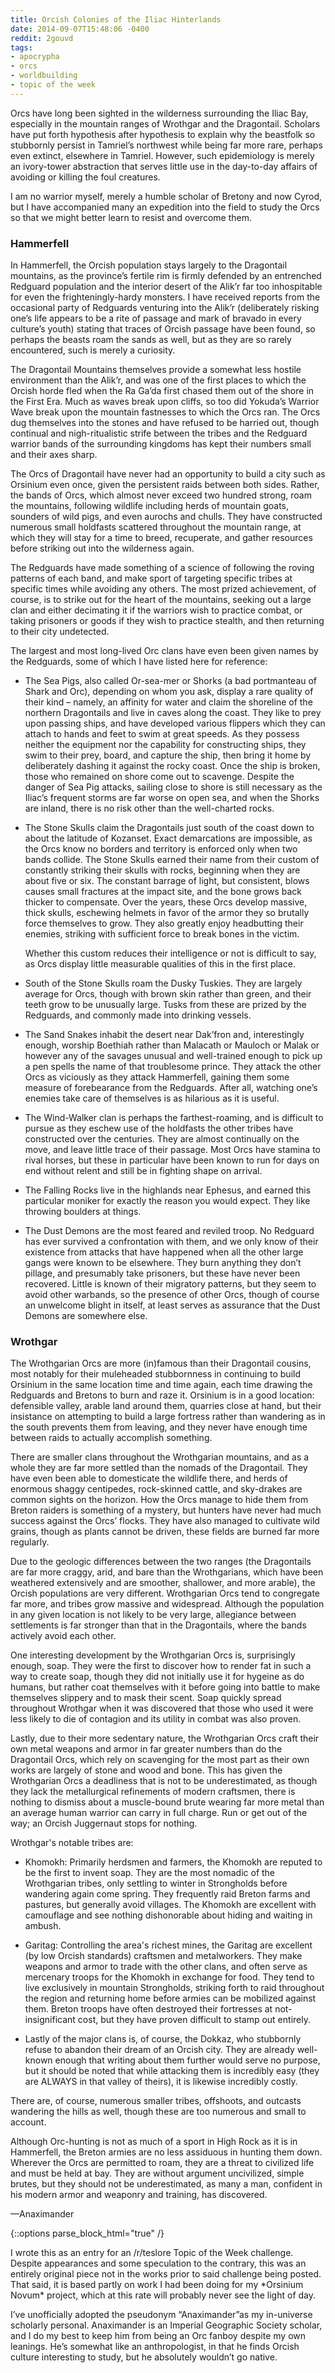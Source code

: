 ```yaml
---
title: Orcish Colonies of the Iliac Hinterlands
date: 2014-09-07T15:48:06 -0400
reddit: 2gouvd
tags:
- apocrypha
- orcs
- worldbuilding
- topic of the week
---
```


Orcs have long been sighted in the wilderness surrounding the Iliac Bay,
especially in the mountain ranges of Wrothgar and the Dragontail. Scholars have
put forth hypothesis after hypothesis to explain why the beastfolk so stubbornly
persist in Tamriel’s northwest while being far more rare, perhaps even extinct,
elsewhere in Tamriel. However, such epidemiology is merely an ivory-tower
abstraction that serves little use in the day-to-day affairs of avoiding or
killing the foul creatures.

I am no warrior myself, merely a humble scholar of Bretony and now Cyrod, but I
have accompanied many an expedition into the field to study the Orcs so that we
might better learn to resist and overcome them.

### Hammerfell

In Hammerfell, the Orcish population stays largely to the Dragontail mountains,
as the province’s fertile rim is firmly defended by an entrenched Redguard
population and the interior desert of the Alik’r far too inhospitable for even
the frighteningly-hardy monsters. I have received reports from the occasional
party of Redguards venturing into the Alik’r (deliberately risking one’s life
appears to be a rite of passage and mark of bravado in every culture’s youth)
stating that traces of Orcish passage have been found, so perhaps the beasts
roam the sands as well, but as they are so rarely encountered, such is merely a
curiosity.

The Dragontail Mountains themselves provide a somewhat less hostile environment
than the Alik’r, and was one of the first places to which the Orcish horde fled
when the Ra Ga’da first chased them out of the shore in the First Era. Much as
waves break upon cliffs, so too did Yokuda’s Warrior Wave break upon the
mountain fastnesses to which the Orcs ran. The Orcs dug themselves into the
stones and have refused to be harried out, though continual and nigh-ritualistic
strife between the tribes and the Redguard warrior bands of the surrounding
kingdoms has kept their numbers small and their axes sharp.

The Orcs of Dragontail have never had an opportunity to build a city such as
Orsinium even once, given the persistent raids between both sides. Rather, the
bands of Orcs, which almost never exceed two hundred strong, roam the mountains,
following wildlife including herds of mountain goats, sounders of wild pigs, and
even aurochs and chulls. They have constructed numerous small holdfasts
scattered throughout the mountain range, at which they will stay for a time to
breed, recuperate, and gather resources before striking out into the wilderness
again.

The Redguards have made something of a science of following the roving patterns
of each band, and make sport of targeting specific tribes at specific times
while avoiding any others. The most prized achievement, of course, is to strike
out for the heart of the mountains, seeking out a large clan and either
decimating it if the warriors wish to practice combat, or taking prisoners or
goods if they wish to practice stealth, and then returning to their city
undetected.

The largest and most long-lived Orc clans have even been given names by the
Redguards, some of which I have listed here for reference:

- The Sea Pigs, also called Or-sea-mer or Shorks (a bad portmanteau of Shark and
Orc), depending on whom you ask, display a rare quality of their kind – namely,
an affinity for water and claim the shoreline of the northern Dragontails and
live in caves along the coast. They like to prey upon passing ships, and have
developed various flippers which they can attach to hands and feet to swim at
great speeds. As they possess neither the equipment nor the capability for
constructing ships, they swim to their prey, board, and capture the ship, then
bring it home by deliberately dashing it against the rocky coast. Once the ship
is broken, those who remained on shore come out to scavenge. Despite the danger
of Sea Pig attacks, sailing close to shore is still necessary as the Iliac’s
frequent storms are far worse on open sea, and when the Shorks are inland, there
is no risk other than the well-charted rocks.

- The Stone Skulls claim the Dragontails just south of the coast down to about
the latitude of Kozanset. Exact demarcations are impossible, as the Orcs know no
borders and territory is enforced only when two bands collide. The Stone Skulls
earned their name from their custom of constantly striking their skulls with
rocks, beginning when they are about five or six. The constant barrage of light,
but consistent, blows causes small fractures at the impact site, and the bone
grows back thicker to compensate. Over the years, these Orcs develop massive,
thick skulls, eschewing helmets in favor of the armor they so brutally force
themselves to grow. They also greatly enjoy headbutting their enemies, striking
with sufficient force to break bones in the victim.

    Whether this custom reduces their intelligence or not is difficult to say,
    as Orcs display little measurable qualities of this in the first place.

- South of the Stone Skulls roam the Dusky Tuskies. They are largely average for
Orcs, though with brown skin rather than green, and their teeth grow to be
unusually large. Tusks from these are prized by the Redguards, and commonly made
into drinking vessels.

- The Sand Snakes inhabit the desert near Dak’fron and, interestingly enough,
worship Boethiah rather than Malacath or Mauloch or Malak or however any of the
savages unusual and well-trained enough to pick up a pen spells the name of that
troublesome prince. They attack the other Orcs as viciously as they attack
Hammerfell, gaining them some measure of forebearance from the Redguards. After
all, watching one’s enemies take care of themselves is as hilarious as it is
useful.

- The Wind-Walker clan is perhaps the farthest-roaming, and is difficult to
pursue as they eschew use of the holdfasts the other tribes have constructed
over the centuries. They are almost continually on the move, and leave little
trace of their passage. Most Orcs have stamina to rival horses, but these in
particular have been known to run for days on end without relent and still be in
fighting shape on arrival.

- The Falling Rocks live in the highlands near Ephesus, and earned this
particular moniker for exactly the reason you would expect. They like throwing
boulders at things.

- The Dust Demons are the most feared and reviled troop. No Redguard has ever
survived a confrontation with them, and we only know of their existence from
attacks that have happened when all the other large gangs were known to be
elsewhere. They burn anything they don’t pillage, and presumably take prisoners,
but these have never been recovered. Little is known of their migratory
patterns, but they seem to avoid other warbands, so the presence of other Orcs,
though of course an unwelcome blight in itself, at least serves as assurance
that the Dust Demons are somewhere else.

### Wrothgar

The Wrothgarian Orcs are more (in)famous than their Dragontail cousins, most
notably for their muleheaded stubbornness in continuing to build Orsinium in the
same location time and time again, each time drawing the Redguards and Bretons
to burn and raze it. Orsinium is in a good location: defensible valley, arable
land around them, quarries close at hand, but their insistance on attempting to
build a large fortress rather than wandering as in the south prevents them from
leaving, and they never have enough time between raids to actually accomplish
something.

There are smaller clans throughout the Wrothgarian mountains, and as a whole
they are far more settled than the nomads of the Dragontail. They have even been
able to domesticate the wildlife there, and herds of enormous shaggy centipedes,
rock-skinned cattle, and sky-drakes are common sights on the horizon. How the
Orcs manage to hide them from Breton raiders is something of a mystery, but
hunters have never had much success against the Orcs’ flocks. They have also
managed to cultivate wild grains, though as plants cannot be driven, these
fields are burned far more regularly.

Due to the geologic differences between the two ranges (the Dragontails are far
more craggy, arid, and bare than the Wrothgarians, which have been weathered
extensively and are smoother, shallower, and more arable), the Orcish
populations are very different. Wrothgarian Orcs tend to congregate far more,
and tribes grow massive and widespread. Although the population in any given
location is not likely to be very large, allegiance between settlements is far
stronger than that in the Dragontails, where the bands actively avoid each
other.

One interesting development by the Wrothgarian Orcs is, surprisingly enough,
soap. They were the first to discover how to render fat in such a way to create
soap, though they did not initially use it for hygeine as do humans, but rather
coat themselves with it before going into battle to make themselves slippery and
to mask their scent. Soap quickly spread throughout Wrothgar when it was
discovered that those who used it were less likely to die of contagion and its
utility in combat was also proven.

Lastly, due to their more sedentary nature, the Wrothgarian Orcs craft their own
metal weapons and armor in far greater numbers than do the Dragontail Orcs,
which rely on scavenging for the most part as their own works are largely of
stone and wood and bone. This has given the Wrothgarian Orcs a deadliness that
is not to be underestimated, as though they lack the metallurgical refinements
of modern craftsmen, there is nothing to dismiss about a muscle-bound brute
wearing far more metal than an average human warrior can carry in full charge.
Run or get out of the way; an Orcish Juggernaut stops for nothing.

Wrothgar's notable tribes are:

- Khomokh: Primarily herdsmen and farmers, the Khomokh are reputed to be the
first to invent soap. They are the most nomadic of the Wrothgarian tribes, only
settling to winter in Strongholds before wandering again come spring. They
frequently raid Breton farms and pastures, but generally avoid villages. The
Khomokh are excellent with camouflage and see nothing dishonorable about hiding
and waiting in ambush.

- Garitag: Controlling the area's richest mines, the Garitag are excellent (by
low Orcish standards) craftsmen and metalworkers. They make weapons and armor to
trade with the other clans, and often serve as mercenary troops for the Khomokh
in exchange for food. They tend to live exclusively in mountain Strongholds,
striking forth to raid throughout the region and returning home before armies
can be mobilized against them. Breton troops have often destroyed their
fortresses at not-insignificant cost, but they have proven difficult to stamp
out entirely.

- Lastly of the major clans is, of course, the Dokkaz, who stubbornly refuse to
abandon their dream of an Orcish city. They are already well-known enough that
writing about them further would serve no purpose, but it should be noted that
while attacking them is incredibly easy (they are ALWAYS in that valley of
theirs), it is likewise incredibly costly.

There are, of course, numerous smaller tribes, offshoots, and outcasts wandering
the hills as well, though these are too numerous and small to account.

Although Orc-hunting is not as much of a sport in High Rock as it is in
Hammerfell, the Breton armies are no less assiduous in hunting them down.
Wherever the Orcs are permitted to roam, they are a threat to civilized life and
must be held at bay. They are without argument uncivilized, simple brutes, but
they should not be underestimated, as many a man, confident in his modern armor
and weaponry and training, has discovered.

—Anaximander

{::options parse_block_html="true" /}
<aside id="about-text">
I wrote this as an entry for an /r/teslore Topic of the Week challenge. Despite
appearances and some speculation to the contrary, this was an entirely original
piece not in the works prior to said challenge being posted. That said, it is
based partly on work I had been doing for my *Orsinium Novum* project, which at
this rate will probably never see the light of day.

I’ve unofficially adopted the pseudonym “Anaximander”as my in-universe scholarly
personal. Anaximander is an Imperial Geographic Society scholar, and I do my
best to keep him from being an Orc fanboy despite my own leanings. He’s somewhat
like an anthropologist, in that he finds Orcish culture interesting to study,
but he absolutely wouldn’t go native.
</aside>

